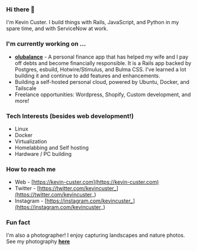 ### Hi there 👋

I'm Kevin Custer. I build things with Rails, JavaScript, and Python in my spare time, and with ServiceNow at work.

### I'm currently working on ...

* **[olubalance](https://github.com/odinsride/olubalance)** - A personal finance app that has helped my wife and I pay off debts and become financially responsible.  It is a Rails app backed by Postgres, esbuild, Hotwire/Stimulus, and Bulma CSS.  I've learned a lot building it and continue to add features and enhancements.
* Building a self-hosted personal cloud, powered by Ubuntu, Docker, and Tailscale
* Freelance opportunities: Wordpress, Shopify, Custom development, and more!

### Tech Interests (besides web development!)

* Linux
* Docker
* Virtualization
* Homelabbing and Self hosting
* Hardware / PC building

### How to reach me

* Web - [https://kevin-custer.com](https://kevin-custer.com)
* Twitter - [https://twitter.com/kevincuster_](https://twitter.com/kevincuster_)
* Instagram - [https://instagram.com/kevincuster_](https://instagram.com/kevincuster_)

### Fun fact

I'm also a photographer! I enjoy capturing landscapes and nature photos. See my photography **[here](https://photos.kevin-custer.com)**
